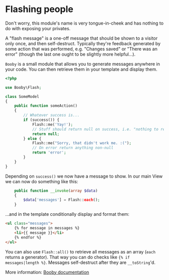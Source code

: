 # Flashing people
Don't worry, this module's name is very tongue-in-cheek and has nothing to do
with exposing your privates.

A "flash message" is a one-off message that should be shown to a visitor only
once, and then self-destruct. Typically they're feedback generated by some
action that was performed, e.g. "Changes saved" or "There was an error" (though
the last one ought to be slightly more helpful...).

`Booby` is a small module that allows you to generate messages anywhere in your
code. You can then retrieve them in your template and display them.

```php
<?php

use Booby\Flash;

class SomeModel
{
    public function someAction()
    {
        // Whatever success is...
        if (success()) {
            Flash::me('Yay!');
            // Stuff should return null on success, i.e. "nothing to report"
            return null;
        } else {
            Flash::me("Sorry, that didn't work me. :(");
            // On error return anything non-null
            return 'error';
        }
    }
}
```

Depending on `success()` we now have a message to show. In our main View we can
now do something like this:

```php
    public function __invoke(array $data)
    {
        $data['messages'] = Flash::each();
    }
```

...and in the template conditionally display and format them:

```html
<ul class="messages">
    {% for message in messages %}
    <li>{{ message }}</li>
    {% endfor %}
</ul>
```

You can also use `Flash::all()` to retrieve all messages as an array (`each`
returns a generator). That way you can do checks like `{% if messages|length
%}`. Messages self-destruct after they are `__toString`'d.

More information: [Booby documentation](http://booby.monomelodies.nl)


